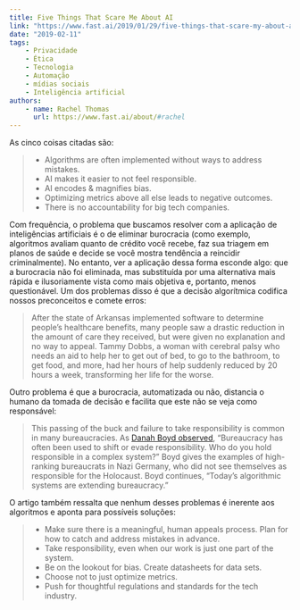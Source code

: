 ```yaml
---
title: Five Things That Scare Me About AI
link: "https://www.fast.ai/2019/01/29/five-things-that-scare-my-about-ai/"
date: "2019-02-11"
tags:
    - Privacidade
    - Ética
    - Tecnologia
    - Automação
    - mídias sociais
    - Inteligência artificial
authors:
    - name: Rachel Thomas
      url: https://www.fast.ai/about/#rachel
---
```


As cinco coisas citadas são:

> -   Algorithms are often implemented without ways to address mistakes.
> -   AI makes it easier to not feel responsible.
> -   AI encodes & magnifies bias.
> -   Optimizing metrics above all else leads to negative outcomes.
> -   There is no accountability for big tech companies.

Com frequência, o problema que buscamos resolver com a aplicação de inteligências artificiais é o de eliminar burocracia (como exemplo, algoritmos avaliam quanto de crédito você recebe, faz sua triagem em planos de saúde e decide se você mostra tendência a reincidir criminalmente). No entanto, ver a aplicação dessa forma esconde algo: que a burocracia não foi eliminada, mas substituída por uma alternativa mais rápida e ilusoriamente vista como mais objetiva e, portanto, menos questionável. Um dos problemas disso é que a decisão algorítmica codifica nossos preconceitos e comete erros:

> After the state of Arkansas implemented software to determine people’s healthcare benefits, many people saw a drastic reduction in the amount of care they received, but were given no explanation and no way to appeal. Tammy Dobbs, a woman with cerebral palsy who needs an aid to help her to get out of bed, to go to the bathroom, to get food, and more, had her hours of help suddenly reduced by 20 hours a week, transforming her life for the worse.

Outro problema é que a burocracia, automatizada ou não, distancia o humano da tomada de decisão e facilita que este não se veja como responsável:

> This passing of the buck and failure to take responsibility is common in many bureaucracies. As [Danah Boyd observed](https://www.youtube.com/watch?v=NTl0yyPqf3E), “Bureaucracy has often been used to shift or evade responsibility. Who do you hold responsible in a complex system?” Boyd gives the examples of high-ranking bureaucrats in Nazi Germany, who did not see themselves as responsible for the Holocaust. Boyd continues, “Today’s algorithmic systems are extending bureaucracy.”

O artigo também ressalta que nenhum desses problemas é inerente aos algoritmos e aponta para possíveis soluções:

> -   Make sure there is a meaningful, human appeals process. Plan for how to catch and address mistakes in advance.
> -   Take responsibility, even when our work is just one part of the system.
> -   Be on the lookout for bias. Create datasheets for data sets.
> -   Choose not to just optimize metrics.
> -   Push for thoughtful regulations and standards for the tech industry.
